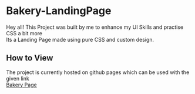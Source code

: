 # Bakery-LandingPage
Hey all!
This Project was built by me to enhance my UI Skills and practise CSS a bit more <br />
Its a Landing Page made using pure CSS and custom design.

## How to View
The project is currently hosted on github pages which can be used with the given link <br />
[Bakery Page](https://script-blast.github.io/Bakery-LandingPage/)
